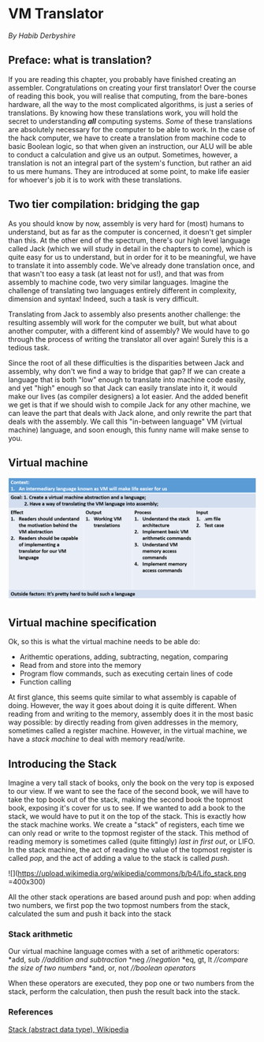 # VM Translator
*By Habib Derbyshire*

##	Preface: what is translation?

If you are reading this chapter, you probably have finished creating an assembler. Congratulations on creating your first translator! Over the course of reading this book, you will realise that computing, from the bare-bones hardware, all the way to the most complicated algorithms, is just a series of translations. By knowing how these translations work, you will hold the secret to understanding ***all*** computing systems. *Some* of these translations are absolutely necessary for the computer to be able to work. In the case of the hack computer, we have to create a translation from machine code to basic Boolean logic, so that when given an instruction, our ALU will be able to conduct a calculation and give us an output. Sometimes, however, a translation is not an integral part of the system's function, but rather an aid to us mere humans. They are introduced at some point, to make life easier for whoever's job it is to work with these translations. 

##	Two tier compilation: bridging the gap

As you should know by now, assembly is very hard for (most) humans to understand, but as far as the computer is concerned, it doesn't get simpler than this. At the other end of the spectrum, there's our high level language called Jack (which we will study in detail in the chapters to come), which is quite easy for us to understand, but in order for it to be meaningful, we have to translate it into assembly code. We've already done translation once, and that wasn't too easy a task (at least not for us!), and that was from assembly to machine code, two very similar languages. Imagine the challenge of translating two languages entirely different in complexity, dimension and syntax! Indeed, such a task is very difficult. 

Translating from Jack to assembly also presents another challenge: the resulting assembly will work for the computer we built, but what about another computer, with a different kind of assembly? We would have to go through the process of writing the translator all over again! Surely this is a tedious task. 

Since the root of all these difficulties is the disparities between Jack and assembly, why don't we find a way to bridge that gap? If we can create a language that is both "low" enough to translate into machine code easily, and yet "high" enough so that Jack can easily translate into it, it would make our lives (as compiler designers) a lot easier. And the added benefit we get is that if we should wish to compile Jack for any other machine, we can leave the part that deals with Jack alone, and only rewrite the part that deals with the assembly. We call this "in-between language" VM (virtual machine) language, and soon enough, this funny name will make sense to you. 


## Virtual machine
![Logic Model](https://github.com/LouiValley/System-Design-in-Computational-Thinking-2018-Spring/blob/master/team3/Publication/VM_TRANSLATOR_PART_1_LOGIC_MODEL.PNG?raw=true "Logic Model")

## Virtual machine specification
Ok, so this is what the virtual machine needs to be able do:

*	Arithemtic operations, adding, subtracting, negation, comparing
*	Read from and store into the memory
*	Program flow commands, such as executing certain lines of code
*	Function calling

At first glance, this seems quite similar to what assembly is capable of doing. However, the way it goes about doing it is quite different. When reading from and writing to the memory, assembly does it in the most basic way possible: by directly reading from given addresses in the memory, sometimes called a register machine. However, in the virtual machine, we have a *stack machine* to deal with memory read/write. 

##	Introducing the Stack

Imagine a very tall stack of books, only the book on the very top is exposed to our view. If we want to see the face of the second book, we will have to take the top book out of the stack, making the second book the topmost book, exposing it's cover for us to see. If we wanted to add a book to the stack, we would have to put it on the top of the stack. This is exactly how the stack machine works. We create a "stack" of registers, each time we can only read or write to the topmost register of the stack. This method of reading memory is sometimes called (quite fittingly) *last in first out*, or LIFO. In the stack machine, the act of reading the value of the topmost register is called *pop*, and the act of adding a value to the stack is called *push*. 

![](https://upload.wikimedia.org/wikipedia/commons/b/b4/Lifo_stack.png =400x300)

All the other stack operations are based around push and pop: when adding two numbers, we first pop the two topmost numbers from the stack, calculated the sum and push it back into the stack

### Stack arithmetic

Our virtual machine language comes with a set of arithmetic operators:
*add, sub    	*//addition and subtraction*
*neg 		    *//negation*
*eq, gt, lt     *//compare the size of two numbers*
*and, or, not   *//boolean operators*

When these operators are executed, they pop one or two numbers from the stack, perform the calculation, then push the result back into the stack.




### References
[Stack (abstract data type), Wikipedia](https://en.wikipedia.org/wiki/Stack_(abstract_data_type)#/media/File:Lifo_stack.png)